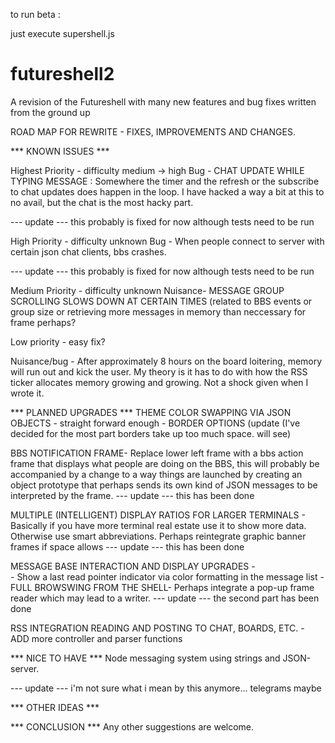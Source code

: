 to run beta :

just execute supershell.js

futureshell2
============

A revision of the Futureshell with many new features and bug fixes written from the ground up

ROAD MAP FOR REWRITE - FIXES, IMPROVEMENTS AND CHANGES.

*** KNOWN ISSUES ***

Highest Priority - difficulty medium -> high
Bug - CHAT UPDATE WHILE TYPING MESSAGE : Somewhere the timer and the refresh or the subscribe to chat updates does happen in the loop.  I have hacked a way a bit at this to no avail, but the chat is the most hacky part.

--- update --- this probably is fixed for now although tests need to be run

High Priority - difficulty unknown
Bug - When people connect to server with certain json chat clients, bbs crashes.

--- update --- this probably is fixed for now although tests need to be run

Medium Priority - difficulty unknown
Nuisance- MESSAGE GROUP SCROLLING SLOWS DOWN AT CERTAIN TIMES (related to BBS events or group size or retrieving more messages in memory than neccessary for frame perhaps?

Low priority - easy fix?

Nuisance/bug - After approximately 8 hours on the board loitering, memory will run out and kick the user.  My theory is it has to do with how the RSS ticker allocates memory growing and growing.  Not a shock given when I wrote it.  

*** PLANNED UPGRADES ***
THEME COLOR SWAPPING VIA JSON OBJECTS - straight forward enough - BORDER OPTIONS (update (I've decided for the most part borders take up too much space.  will see)

BBS NOTIFICATION FRAME- Replace lower left frame with a bbs action frame that displays what people are doing on the BBS, this will probably be accompanied by a change to a way things are launched by creating an object prototype that perhaps sends its own kind of JSON messages to be interpreted by the frame.
--- update --- this has been done

MULTIPLE (INTELLIGENT) DISPLAY RATIOS FOR LARGER TERMINALS - Basically if you have more terminal real estate use it to show more data.  Otherwise use smart abbreviations.  Perhaps reintegrate graphic banner frames if space allows --- update --- this has been done

MESSAGE BASE INTERACTION AND DISPLAY UPGRADES -  
		- Show a last read pointer indicator via color formatting in the message list
		- FULL BROWSWING FROM THE SHELL- Perhaps integrate a pop-up frame reader which may lead to a writer.  --- update --- the second part has been done

RSS INTEGRATION READING AND POSTING TO CHAT, BOARDS, ETC. - ADD more controller and parser functions

*** NICE TO HAVE ***
Node messaging system using strings and JSON-server.  

--- update --- i'm not sure what i mean by this anymore... telegrams maybe

*** OTHER IDEAS ***


*** CONCLUSION ***
Any other suggestions are welcome.

